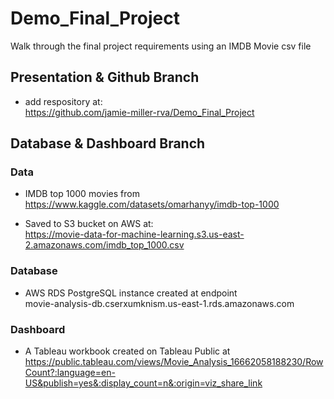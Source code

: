 # Demo_Final_Project
Walk through the final project requirements using an IMDB Movie csv file

## Presentation & Github Branch
* add respository at: <br> https://github.com/jamie-miller-rva/Demo_Final_Project


## Database & Dashboard Branch

### Data

* IMDB top 1000 movies from https://www.kaggle.com/datasets/omarhanyy/imdb-top-1000

* Saved to S3 bucket on AWS at: <br> https://movie-data-for-machine-learning.s3.us-east-2.amazonaws.com/imdb_top_1000.csv

### Database
* AWS RDS PostgreSQL instance created at endpoint <br>movie-analysis-db.cserxumknism.us-east-1.rds.amazonaws.com

### Dashboard
* A Tableau workbook created on Tableau Public at https://public.tableau.com/views/Movie_Analysis_16662058188230/RowCount?:language=en-US&publish=yes&:display_count=n&:origin=viz_share_link

